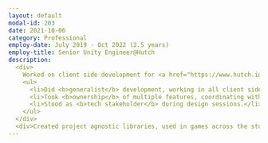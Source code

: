```yaml
---
layout: default
modal-id: 203
date: 2021-10-06
category: Professional
employ-date: July 2019 - Oct 2022 (2.5 years)
employ-title: Senior Unity Engineer@Hutch
description:
  <div>
    Worked on client side development for <a href="https://www.hutch.io/our-games/rebel-racing/" target="_blank" rel="noopener noreferrer"><b>Rebel Racing</b></a> - an arcade racing game for <b>Android</b> and <b>iOS</b>, originally launched in <b>Nov 2019</b> with frequent content updates up to present day.
    <ul>
      <li>Did <b>generalist</b> development, working in all client side aspects of the game, ranging from gameplay and UI, to tools, library integration and build pipeline.</li>
      <li>Took <b>ownership</b> of multiple features, coordinating with other departments to make sure work gets shipped.</li>
      <li>Stood as <b>tech stakeholder</b> during design sessions.</li>
    </ul>
  </div>
  <div>Created project agnostic libraries, used in games across the studio, such as web socket integration and player groups (guild/clubs).</div>
---
```

